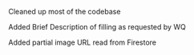 Cleaned up most of the codebase

Added Brief Description of filling as requested by WQ

Added partial image URL read from Firestore
